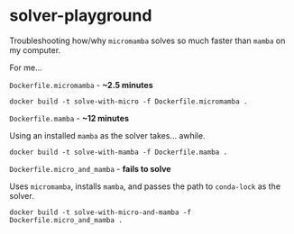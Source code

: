 # solver-playground

Troubleshooting how/why `micromamba` solves so much faster than `mamba` on my computer.

For me...

`Dockerfile.micromamba` - **~2.5 minutes**

```shell
docker build -t solve-with-micro -f Dockerfile.micromamba .
```

`Dockerfile.mamba` - **~12 minutes**

Using an installed `mamba` as the solver takes... awhile.

```shell
docker build -t solve-with-mamba -f Dockerfile.mamba .
```

`Dockerfile.micro_and_mamba` - **fails to solve**

Uses `micromamba`, installs `mamba`, and passes the path to `conda-lock` as the solver.

```shell
docker build -t solve-with-micro-and-mamba -f Dockerfile.micro_and_mamba .
```
